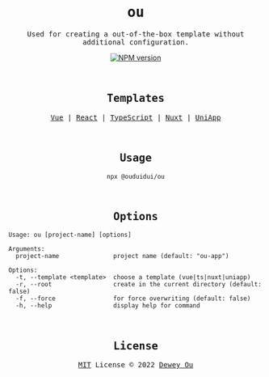 <h1 align="center"><samp>ou</samp></h1>

<p align="center">
  <samp>Used for creating a out-of-the-box template without additional configuration.</samp>
</p>

<p align="center">
<a href="https://www.npmjs.com/package/@ouduidui/ou"><img src="https://img.shields.io/npm/v/@ouduidui/ou?label=" alt="NPM version"></a></p>

<br>

<h2 align="center"><samp>Templates</samp></h2>

<p align="center">
  <samp> <a href="https://github.com/ouduidui/vue-template/blob/main/README.md">Vue</a> | <a href="https://github.com/ouduidui/react-template/blob/main/README.md">React</a> | <a href="https://github.com/ouduidui/typescript-template/blob/main/README.md">TypeScript</a> | <a href="https://github.com/ouduidui/nuxt-template/blob/main/README.md">Nuxt</a> | <a href="https://github.com/ouduidui/uniapp-template/blob/main/README.md">UniApp</a></samp>
</p>

<br>

<h2 align="center"><samp>Usage</samp></h2>

<p align="center">
  <code>npx @ouduidui/ou</code>
</p>

<br>

<h2 align="center"><samp>Options</samp></h2>

```
Usage: ou [project-name] [options] 

Arguments:
  project-name               project name (default: "ou-app")

Options:
  -t, --template <template>  choose a template (vue|ts|nuxt|uniapp) 
  -r, --root                 create in the current directory (default: false)
  -f, --force                for force overwriting (default: false)
  -h, --help                 display help for command
```

<br>

<h2 align="center"><samp>License</samp></h2>

<p align="center">
  <samp><a href="./LICENSE">MIT</a> License © 2022 <a href="https://github.com/ouduidui">Dewey Ou</a></samp>
</p>